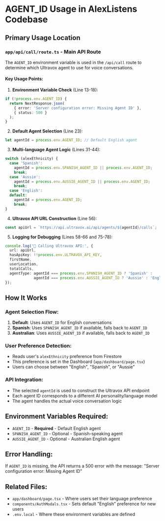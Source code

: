 # AGENT_ID Usage in AlexListens Codebase

## Primary Usage Location

### `app/api/call/route.ts` - Main API Route

The `AGENT_ID` environment variable is used in the `/api/call` route to determine which Ultravox agent to use for voice conversations.

#### Key Usage Points:

1. **Environment Variable Check** (Line 13-18):
```typescript
if (!process.env.AGENT_ID) {
  return NextResponse.json(
    { error: 'Server configuration error: Missing Agent ID' },
    { status: 500 }
  );
}
```

2. **Default Agent Selection** (Line 23):
```typescript
let agentId = process.env.AGENT_ID; // Default English agent
```

3. **Multi-language Agent Logic** (Lines 31-44):
```typescript
switch (alexEthnicity) {
  case 'Spanish':
    agentId = process.env.SPANISH_AGENT_ID || process.env.AGENT_ID;
    break;
  case 'Aussie':
    agentId = process.env.AUSSIE_AGENT_ID || process.env.AGENT_ID;
    break;
  case 'English':
  default:
    agentId = process.env.AGENT_ID;
    break;
}
```

4. **Ultravox API URL Construction** (Line 56):
```typescript
const apiUrl = `https://api.ultravox.ai/api/agents/${agentId}/calls`;
```

5. **Logging for Debugging** (Lines 58-66 and 75-78):
```typescript
console.log('🚀 Calling Ultravox API:', {
  url: apiUrl,
  hasApiKey: !!process.env.ULTRAVOX_API_KEY,
  firstName,
  userLocation,
  totalCalls,
  agentType: agentId === process.env.SPANISH_AGENT_ID ? 'Spanish' : 
             agentId === process.env.AUSSIE_AGENT_ID ? 'Aussie' : 'English'
});
```

## How It Works

### Agent Selection Flow:
1. **Default**: Uses `AGENT_ID` for English conversations
2. **Spanish**: Uses `SPANISH_AGENT_ID` if available, falls back to `AGENT_ID`
3. **Australian**: Uses `AUSSIE_AGENT_ID` if available, falls back to `AGENT_ID`

### User Preference Detection:
- Reads user's `alexEthnicity` preference from Firestore
- This preference is set in the Dashboard (`app/dashboard/page.tsx`)
- Users can choose between "English", "Spanish", or "Aussie"

### API Integration:
- The selected `agentId` is used to construct the Ultravox API endpoint
- Each agent ID corresponds to a different AI personality/language model
- The agent handles the actual voice conversation logic

## Environment Variables Required:

- `AGENT_ID` - **Required** - Default English agent
- `SPANISH_AGENT_ID` - Optional - Spanish-speaking agent
- `AUSSIE_AGENT_ID` - Optional - Australian English agent

## Error Handling:

If `AGENT_ID` is missing, the API returns a 500 error with the message:
"Server configuration error: Missing Agent ID"

## Related Files:

- `app/dashboard/page.tsx` - Where users set their language preference
- `components/AuthModals.tsx` - Sets default "English" preference for new users
- `.env.local` - Where these environment variables are defined
